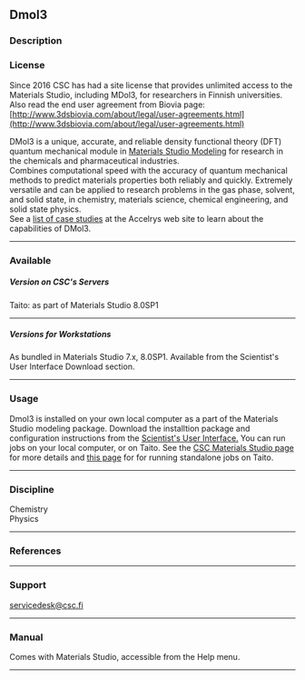 ## Dmol3

### Description

### License

Since 2016 CSC has had a site license that provides unlimited access to the Materials Studio, including MDol3, for researchers in Finnish universities. Also read the end user agreement from Biovia page: [http://www.3dsbiovia.com/about/legal/user-agreements.html](http://www.3dsbiovia.com/about/legal/user-agreements.html)

DMol3 is a unique, accurate, and reliable density functional theory (DFT) quantum mechanical module in [Materials Studio Modeling](https://research.csc.fi/-/materialsstudio "MaterialsStudio") for research in the chemicals and pharmaceutical industries.  
Combines computational speed with the accuracy of quantum mechanical methods to predict materials properties both reliably and quickly. Extremely versatile and can be applied to research problems in the gas phase, solvent, and solid state, in chemistry, materials science, chemical engineering, and solid state physics.  
See a [list of case studies](http://www.accelrys.com/products/mstudio/modeling/quantumandcatalysis/dmol3.html) at the Accelrys web site to learn about the capabilities of DMol3.

* * *

### Available

##### Version on CSC's Servers

Taito: as part of Materials Studio 8.0SP1

* * *

##### Versions for Workstations

As bundled in Materials Studio 7.x, 8.0SP1. Available from the Scientist's User Interface Download section.

* * *

### Usage

Dmol3 is installed on your own local computer as a part of the Materials Studio modeling package. Download the installtion package and configuration instructions from the [Scientist's User Interface.](https://sui.csc.fi) You can run jobs on your local computer, or on Taito. See the [CSC Materials Studio page](https://research.csc.fi/-/materialsstudio) for more details and [this page](https://research.csc.fi/-/how-to-run-standalone-materials-studio-jobs-in-taito) for for running standalone jobs on Taito.

* * *

### Discipline

Chemistry  
Physics  

* * *

### References

* * *

### Support

servicedesk@csc.fi

* * *

### Manual

Comes with Materials Studio, accessible from the Help menu.

* * *